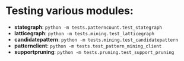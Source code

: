 # Testing various modules:
- **stategraph**: `python -m tests.patterncount.test_stategraph`
- **latticegraph**: `python -m tests.mining.test_latticegraph`
- **candidatepattern**: `python -m tests.mining.test_candidatepattern`
- **patternclient**: `python -m tests.test_pattern_mining_client`
- **supportpruning**: `python -m tests.pruning.test_support_pruning`